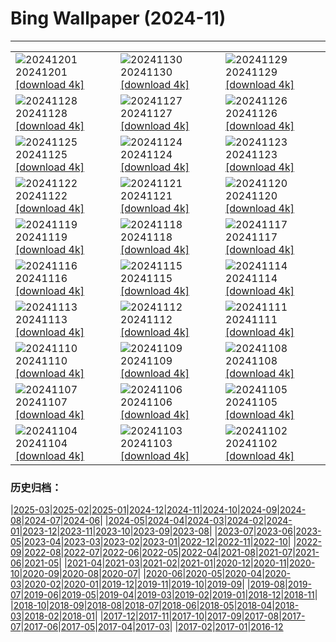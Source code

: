 # Bing Wallpaper (2024-11)
**************

<table><tr><td><img class="wallpaper" src="https://www.bing.com/th?id=OHR.FreudenbergHistoricHouses_DE-DE3863423728_1920x1080.jpg" alt="20241201"> 20241201 <a href="https://www.bing.com/th?id=OHR.FreudenbergHistoricHouses_DE-DE3863423728_UHD.jpg">[download 4k]</a></td><td><img class="wallpaper" src="https://www.bing.com/th?id=OHR.KilchurnAutumn_DE-DE0282904512_1920x1080.jpg" alt="20241130"> 20241130 <a href="https://www.bing.com/th?id=OHR.KilchurnAutumn_DE-DE0282904512_UHD.jpg">[download 4k]</a></td><td><img class="wallpaper" src="https://www.bing.com/th?id=OHR.MtStMichel_DE-DE3578803710_1920x1080.jpg" alt="20241129"> 20241129 <a href="https://www.bing.com/th?id=OHR.MtStMichel_DE-DE3578803710_UHD.jpg">[download 4k]</a></td></tr><tr><td><img class="wallpaper" src="https://www.bing.com/th?id=OHR.AssiniboineTS_DE-DE6120366928_1920x1080.jpg" alt="20241128"> 20241128 <a href="https://www.bing.com/th?id=OHR.AssiniboineTS_DE-DE6120366928_UHD.jpg">[download 4k]</a></td><td><img class="wallpaper" src="https://www.bing.com/th?id=OHR.SemoisRiver_DE-DE8856578235_1920x1080.jpg" alt="20241127"> 20241127 <a href="https://www.bing.com/th?id=OHR.SemoisRiver_DE-DE8856578235_UHD.jpg">[download 4k]</a></td><td><img class="wallpaper" src="https://www.bing.com/th?id=OHR.TrulliGrove_DE-DE7362573819_1920x1080.jpg" alt="20241126"> 20241126 <a href="https://www.bing.com/th?id=OHR.TrulliGrove_DE-DE7362573819_UHD.jpg">[download 4k]</a></td></tr><tr><td><img class="wallpaper" src="https://www.bing.com/th?id=OHR.RegensburgChristmasMarket_DE-DE8576246094_1920x1080.jpg" alt="20241125"> 20241125 <a href="https://www.bing.com/th?id=OHR.RegensburgChristmasMarket_DE-DE8576246094_UHD.jpg">[download 4k]</a></td><td><img class="wallpaper" src="https://www.bing.com/th?id=OHR.SonomaCoast_DE-DE6907667505_1920x1080.jpg" alt="20241124"> 20241124 <a href="https://www.bing.com/th?id=OHR.SonomaCoast_DE-DE6907667505_UHD.jpg">[download 4k]</a></td><td><img class="wallpaper" src="https://www.bing.com/th?id=OHR.FibonacciAloe_DE-DE3602004497_1920x1080.jpg" alt="20241123"> 20241123 <a href="https://www.bing.com/th?id=OHR.FibonacciAloe_DE-DE3602004497_UHD.jpg">[download 4k]</a></td></tr><tr><td><img class="wallpaper" src="https://www.bing.com/th?id=OHR.ZafraCastle_DE-DE3961546434_1920x1080.jpg" alt="20241122"> 20241122 <a href="https://www.bing.com/th?id=OHR.ZafraCastle_DE-DE3961546434_UHD.jpg">[download 4k]</a></td><td><img class="wallpaper" src="https://www.bing.com/th?id=OHR.LionCubs_DE-DE4457487465_1920x1080.jpg" alt="20241121"> 20241121 <a href="https://www.bing.com/th?id=OHR.LionCubs_DE-DE4457487465_UHD.jpg">[download 4k]</a></td><td><img class="wallpaper" src="https://www.bing.com/th?id=OHR.BeyondSaype_DE-DE4165904776_1920x1080.jpg" alt="20241120"> 20241120 <a href="https://www.bing.com/th?id=OHR.BeyondSaype_DE-DE4165904776_UHD.jpg">[download 4k]</a></td></tr><tr><td><img class="wallpaper" src="https://www.bing.com/th?id=OHR.GermanyEuropeanWhiteBirchAutumn_DE-DE4170358667_1920x1080.jpg" alt="20241119"> 20241119 <a href="https://www.bing.com/th?id=OHR.GermanyEuropeanWhiteBirchAutumn_DE-DE4170358667_UHD.jpg">[download 4k]</a></td><td><img class="wallpaper" src="https://www.bing.com/th?id=OHR.PorthcawlLighthouse_DE-DE2845400826_1920x1080.jpg" alt="20241118"> 20241118 <a href="https://www.bing.com/th?id=OHR.PorthcawlLighthouse_DE-DE2845400826_UHD.jpg">[download 4k]</a></td><td><img class="wallpaper" src="https://www.bing.com/th?id=OHR.RedStag_DE-DE2144943138_1920x1080.jpg" alt="20241117"> 20241117 <a href="https://www.bing.com/th?id=OHR.RedStag_DE-DE2144943138_UHD.jpg">[download 4k]</a></td></tr><tr><td><img class="wallpaper" src="https://www.bing.com/th?id=OHR.FrieslandNetherlands_DE-DE2101104356_1920x1080.jpg" alt="20241116"> 20241116 <a href="https://www.bing.com/th?id=OHR.FrieslandNetherlands_DE-DE2101104356_UHD.jpg">[download 4k]</a></td><td><img class="wallpaper" src="https://www.bing.com/th?id=OHR.YiPengLanterns_DE-DE1312879989_1920x1080.jpg" alt="20241115"> 20241115 <a href="https://www.bing.com/th?id=OHR.YiPengLanterns_DE-DE1312879989_UHD.jpg">[download 4k]</a></td><td><img class="wallpaper" src="https://www.bing.com/th?id=OHR.ManarolaItaly_DE-DE4688511663_1920x1080.jpg" alt="20241114"> 20241114 <a href="https://www.bing.com/th?id=OHR.ManarolaItaly_DE-DE4688511663_UHD.jpg">[download 4k]</a></td></tr><tr><td><img class="wallpaper" src="https://www.bing.com/th?id=OHR.KelpForest_DE-DE3474015808_1920x1080.jpg" alt="20241113"> 20241113 <a href="https://www.bing.com/th?id=OHR.KelpForest_DE-DE3474015808_UHD.jpg">[download 4k]</a></td><td><img class="wallpaper" src="https://www.bing.com/th?id=OHR.MoselleValleyChurchTowerFall_DE-DE0272111000_1920x1080.jpg" alt="20241112"> 20241112 <a href="https://www.bing.com/th?id=OHR.MoselleValleyChurchTowerFall_DE-DE0272111000_UHD.jpg">[download 4k]</a></td><td><img class="wallpaper" src="https://www.bing.com/th?id=OHR.Banff24_DE-DE3210390625_1920x1080.jpg" alt="20241111"> 20241111 <a href="https://www.bing.com/th?id=OHR.Banff24_DE-DE3210390625_UHD.jpg">[download 4k]</a></td></tr><tr><td><img class="wallpaper" src="https://www.bing.com/th?id=OHR.YucatanFlamingos_DE-DE2009828774_1920x1080.jpg" alt="20241110"> 20241110 <a href="https://www.bing.com/th?id=OHR.YucatanFlamingos_DE-DE2009828774_UHD.jpg">[download 4k]</a></td><td><img class="wallpaper" src="https://www.bing.com/th?id=OHR.MoroccoMilkyWay_DE-DE1390989732_1920x1080.jpg" alt="20241109"> 20241109 <a href="https://www.bing.com/th?id=OHR.MoroccoMilkyWay_DE-DE1390989732_UHD.jpg">[download 4k]</a></td><td><img class="wallpaper" src="https://www.bing.com/th?id=OHR.GlacialRivers_DE-DE4755000150_1920x1080.jpg" alt="20241108"> 20241108 <a href="https://www.bing.com/th?id=OHR.GlacialRivers_DE-DE4755000150_UHD.jpg">[download 4k]</a></td></tr><tr><td><img class="wallpaper" src="https://www.bing.com/th?id=OHR.CanadaWolves_DE-DE4376564886_1920x1080.jpg" alt="20241107"> 20241107 <a href="https://www.bing.com/th?id=OHR.CanadaWolves_DE-DE4376564886_UHD.jpg">[download 4k]</a></td><td><img class="wallpaper" src="https://www.bing.com/th?id=OHR.ShiShiBeach_DE-DE0173093107_1920x1080.jpg" alt="20241106"> 20241106 <a href="https://www.bing.com/th?id=OHR.ShiShiBeach_DE-DE0173093107_UHD.jpg">[download 4k]</a></td><td><img class="wallpaper" src="https://www.bing.com/th?id=OHR.LencoisMaranhao_DE-DE9846218597_1920x1080.jpg" alt="20241105"> 20241105 <a href="https://www.bing.com/th?id=OHR.LencoisMaranhao_DE-DE9846218597_UHD.jpg">[download 4k]</a></td></tr><tr><td><img class="wallpaper" src="https://www.bing.com/th?id=OHR.CumbriaAutumn_DE-DE9239463628_1920x1080.jpg" alt="20241104"> 20241104 <a href="https://www.bing.com/th?id=OHR.CumbriaAutumn_DE-DE9239463628_UHD.jpg">[download 4k]</a></td><td><img class="wallpaper" src="https://www.bing.com/th?id=OHR.YucatanBiosphere_DE-DE7980917018_1920x1080.jpg" alt="20241103"> 20241103 <a href="https://www.bing.com/th?id=OHR.YucatanBiosphere_DE-DE7980917018_UHD.jpg">[download 4k]</a></td><td><img class="wallpaper" src="https://www.bing.com/th?id=OHR.BisonYellowstone_DE-DE2653068985_1920x1080.jpg" alt="20241102"> 20241102 <a href="https://www.bing.com/th?id=OHR.BisonYellowstone_DE-DE2653068985_UHD.jpg">[download 4k]</a></td></tr></table>

### 历史归档：

|[2025-03](/../2025-03/2025-03.md)|[2025-02](/../2025-02/2025-02.md)|[2025-01](/../2025-01/2025-01.md)|[2024-12](/../2024-12/2024-12.md)|[2024-11](/2024-11.md)|[2024-10](/../2024-10/2024-10.md)|[2024-09](/../2024-09/2024-09.md)|[2024-08](/../2024-08/2024-08.md)|[2024-07](/../2024-07/2024-07.md)|[2024-06](/../2024-06/2024-06.md)|
|[2024-05](/../2024-05/2024-05.md)|[2024-04](/../2024-04/2024-04.md)|[2024-03](/../2024-03/2024-03.md)|[2024-02](/../2024-02/2024-02.md)|[2024-01](/../2024-01/2024-01.md)|[2023-12](/../2023-12/2023-12.md)|[2023-11](/../2023-11/2023-11.md)|[2023-10](/../2023-10/2023-10.md)|[2023-09](/../2023-09/2023-09.md)|[2023-08](/../2023-08/2023-08.md)|
|[2023-07](/../2023-07/2023-07.md)|[2023-06](/../2023-06/2023-06.md)|[2023-05](/../2023-05/2023-05.md)|[2023-04](/../2023-04/2023-04.md)|[2023-03](/../2023-03/2023-03.md)|[2023-02](/../2023-02/2023-02.md)|[2023-01](/../2023-01/2023-01.md)|[2022-12](/../2022-12/2022-12.md)|[2022-11](/../2022-11/2022-11.md)|[2022-10](/../2022-10/2022-10.md)|
|[2022-09](/../2022-09/2022-09.md)|[2022-08](/../2022-08/2022-08.md)|[2022-07](/../2022-07/2022-07.md)|[2022-06](/../2022-06/2022-06.md)|[2022-05](/../2022-05/2022-05.md)|[2022-04](/../2022-04/2022-04.md)|[2021-08](/../2021-08/2021-08.md)|[2021-07](/../2021-07/2021-07.md)|[2021-06](/../2021-06/2021-06.md)|[2021-05](/../2021-05/2021-05.md)|
|[2021-04](/../2021-04/2021-04.md)|[2021-03](/../2021-03/2021-03.md)|[2021-02](/../2021-02/2021-02.md)|[2021-01](/../2021-01/2021-01.md)|[2020-12](/../2020-12/2020-12.md)|[2020-11](/../2020-11/2020-11.md)|[2020-10](/../2020-10/2020-10.md)|[2020-09](/../2020-09/2020-09.md)|[2020-08](/../2020-08/2020-08.md)|[2020-07](/../2020-07/2020-07.md)|
|[2020-06](/../2020-06/2020-06.md)|[2020-05](/../2020-05/2020-05.md)|[2020-04](/../2020-04/2020-04.md)|[2020-03](/../2020-03/2020-03.md)|[2020-02](/../2020-02/2020-02.md)|[2020-01](/../2020-01/2020-01.md)|[2019-12](/../2019-12/2019-12.md)|[2019-11](/../2019-11/2019-11.md)|[2019-10](/../2019-10/2019-10.md)|[2019-09](/../2019-09/2019-09.md)|
|[2019-08](/../2019-08/2019-08.md)|[2019-07](/../2019-07/2019-07.md)|[2019-06](/../2019-06/2019-06.md)|[2019-05](/../2019-05/2019-05.md)|[2019-04](/../2019-04/2019-04.md)|[2019-03](/../2019-03/2019-03.md)|[2019-02](/../2019-02/2019-02.md)|[2019-01](/../2019-01/2019-01.md)|[2018-12](/../2018-12/2018-12.md)|[2018-11](/../2018-11/2018-11.md)|
|[2018-10](/../2018-10/2018-10.md)|[2018-09](/../2018-09/2018-09.md)|[2018-08](/../2018-08/2018-08.md)|[2018-07](/../2018-07/2018-07.md)|[2018-06](/../2018-06/2018-06.md)|[2018-05](/../2018-05/2018-05.md)|[2018-04](/../2018-04/2018-04.md)|[2018-03](/../2018-03/2018-03.md)|[2018-02](/../2018-02/2018-02.md)|[2018-01](/../2018-01/2018-01.md)|
|[2017-12](/../2017-12/2017-12.md)|[2017-11](/../2017-11/2017-11.md)|[2017-10](/../2017-10/2017-10.md)|[2017-09](/../2017-09/2017-09.md)|[2017-08](/../2017-08/2017-08.md)|[2017-07](/../2017-07/2017-07.md)|[2017-06](/../2017-06/2017-06.md)|[2017-05](/../2017-05/2017-05.md)|[2017-04](/../2017-04/2017-04.md)|[2017-03](/../2017-03/2017-03.md)|
|[2017-02](/../2017-02/2017-02.md)|[2017-01](/../2017-01/2017-01.md)|[2016-12](/../2016-12/2016-12.md)